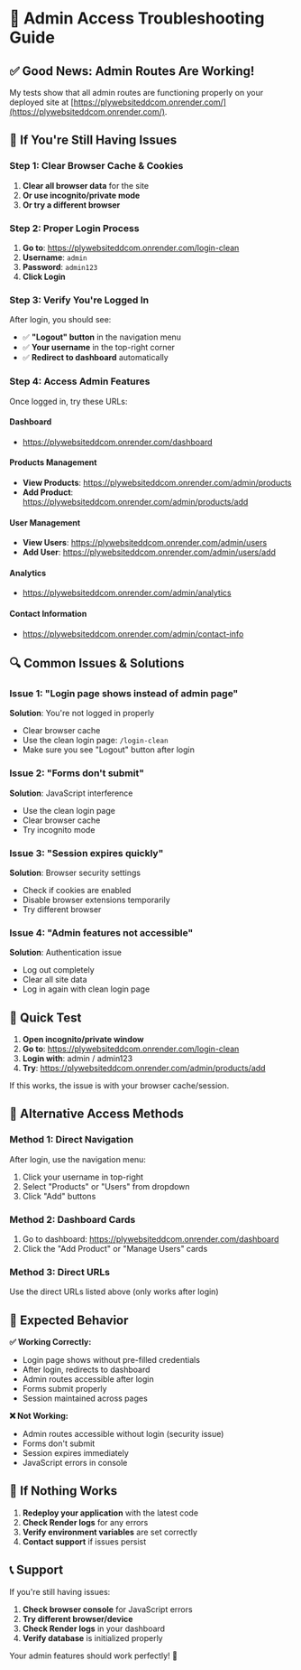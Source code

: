 # 🔧 Admin Access Troubleshooting Guide

## ✅ **Good News: Admin Routes Are Working!**

My tests show that all admin routes are functioning properly on your deployed site at [https://plywebsiteddcom.onrender.com/](https://plywebsiteddcom.onrender.com/).

## 🚨 **If You're Still Having Issues**

### **Step 1: Clear Browser Cache & Cookies**
1. **Clear all browser data** for the site
2. **Or use incognito/private mode**
3. **Or try a different browser**

### **Step 2: Proper Login Process**
1. **Go to**: https://plywebsiteddcom.onrender.com/login-clean
2. **Username**: `admin`
3. **Password**: `admin123`
4. **Click Login**

### **Step 3: Verify You're Logged In**
After login, you should see:
- ✅ **"Logout" button** in the navigation menu
- ✅ **Your username** in the top-right corner
- ✅ **Redirect to dashboard** automatically

### **Step 4: Access Admin Features**
Once logged in, try these URLs:

#### **Dashboard**
- https://plywebsiteddcom.onrender.com/dashboard

#### **Products Management**
- **View Products**: https://plywebsiteddcom.onrender.com/admin/products
- **Add Product**: https://plywebsiteddcom.onrender.com/admin/products/add

#### **User Management**
- **View Users**: https://plywebsiteddcom.onrender.com/admin/users
- **Add User**: https://plywebsiteddcom.onrender.com/admin/users/add

#### **Analytics**
- https://plywebsiteddcom.onrender.com/admin/analytics

#### **Contact Information**
- https://plywebsiteddcom.onrender.com/admin/contact-info

## 🔍 **Common Issues & Solutions**

### **Issue 1: "Login page shows instead of admin page"**
**Solution**: You're not logged in properly
- Clear browser cache
- Use the clean login page: `/login-clean`
- Make sure you see "Logout" button after login

### **Issue 2: "Forms don't submit"**
**Solution**: JavaScript interference
- Use the clean login page
- Clear browser cache
- Try incognito mode

### **Issue 3: "Session expires quickly"**
**Solution**: Browser security settings
- Check if cookies are enabled
- Disable browser extensions temporarily
- Try different browser

### **Issue 4: "Admin features not accessible"**
**Solution**: Authentication issue
- Log out completely
- Clear all site data
- Log in again with clean login page

## 🧪 **Quick Test**

1. **Open incognito/private window**
2. **Go to**: https://plywebsiteddcom.onrender.com/login-clean
3. **Login with**: admin / admin123
4. **Try**: https://plywebsiteddcom.onrender.com/admin/products/add

If this works, the issue is with your browser cache/session.

## 📱 **Alternative Access Methods**

### **Method 1: Direct Navigation**
After login, use the navigation menu:
1. Click your username in top-right
2. Select "Products" or "Users" from dropdown
3. Click "Add" buttons

### **Method 2: Dashboard Cards**
1. Go to dashboard: https://plywebsiteddcom.onrender.com/dashboard
2. Click the "Add Product" or "Manage Users" cards

### **Method 3: Direct URLs**
Use the direct URLs listed above (only works after login)

## 🎯 **Expected Behavior**

**✅ Working Correctly:**
- Login page shows without pre-filled credentials
- After login, redirects to dashboard
- Admin routes accessible after login
- Forms submit properly
- Session maintained across pages

**❌ Not Working:**
- Admin routes accessible without login (security issue)
- Forms don't submit
- Session expires immediately
- JavaScript errors in console

## 🚀 **If Nothing Works**

1. **Redeploy your application** with the latest code
2. **Check Render logs** for any errors
3. **Verify environment variables** are set correctly
4. **Contact support** if issues persist

## 📞 **Support**

If you're still having issues:
1. **Check browser console** for JavaScript errors
2. **Try different browser/device**
3. **Check Render logs** in your dashboard
4. **Verify database** is initialized properly

Your admin features should work perfectly! 🎉
